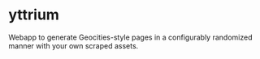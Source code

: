# yttrium
Webapp to generate Geocities-style pages in a configurably randomized manner with your own scraped assets.
